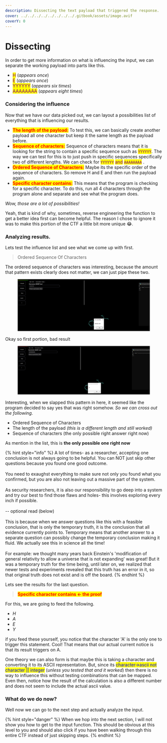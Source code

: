 ```yaml
---
description: Dissecting the text payload that triggered the response.
cover: ../../../../../../../../.gitbook/assets/image.avif
coverY: 0
---
```


# Dissecting

In order to get more information on what is influencing the input, we can separate the working payload into parts like this.

* <mark style="color:purple;">H</mark> (_appears once_)
* <mark style="color:purple;">E</mark> (_appears once_)
* <mark style="color:purple;">YYYYYY</mark> (_appears six times_)&#x20;
* <mark style="color:purple;">AAAAAAAA</mark> (_appears eight times_)

### Considering the influence

Now that we have our data picked out, we can layout a possibilities list of everything that is influencing our results.

* <mark style="color:red;">**The length of the payload:**</mark> To test this, we can basically create another payload all one character but keep it the same length as the payload before.&#x20;
* <mark style="color:red;">**Sequence of characters:**</mark> Sequence of characters means that it is looking for the string to contain a specific sequence such as <mark style="color:purple;">`YYYYYY`</mark>. The way we can test for this is to just push in specific sequences specifically two of different lengths. We can check for <mark style="color:purple;">`YYYYYY`</mark> <mark style="color:purple;"></mark><mark style="color:purple;">and</mark> <mark style="color:purple;"></mark><mark style="color:purple;">`AAAAAAAA`</mark> .
* <mark style="color:red;">**Ordered Sequence of Characters:**</mark> Maybe its the specific order of the sequence of characters. So remove H and E and then run the payload again.
* <mark style="color:red;">**Specific character contains:**</mark> This means that the program is checking for a specific character. To do this, run all 4 characters through the program alone and separate and see what the program does.

_Wow, those are a lot of possibilities!_

Yeah, that is kind of why, sometimes, reverse engineering the function to get a better idea first can become helpful. The reason I chose to ignore it was to make this portion of the CTF a little bit more unique :joy:.

### Analyzing results.

Lets test the influence list and see what we come up with first.

> Ordered Sequence Of Characters

The ordered sequence of characters was interesting, because the amount that pattern exists clearly does not matter, we can just pipe these two.

<figure><img src="../../../../../../../../.gitbook/assets/Test1_Input_REplay_log.PNG" alt=""><figcaption></figcaption></figure>

Okay so first portion, bad result&#x20;

<figure><img src="../../../../../../../../.gitbook/assets/Test2_Input_REplay_log.PNG" alt=""><figcaption></figcaption></figure>

Interesting, when we slapped this pattern in here, it seemed like the program decided to say yes that was right somehow. _So we can cross out the following_.

* Ordered Sequence of Characters
* The length of the payload _(this is a different length and still worked)_
* Sequence of characters (the only possible right answer right now)

As mention in the list, this is **the only possible one right now**&#x20;

{% hint style="info" %}
A lot of times- as a researcher, accepting one conclusion is not always going to be helpful. You can NOT just skip other questions because you found one good outcome.\
\
You need to exaughst everything to make sure not only you found what you confirmed, but you are also not leaving out a massive part of the system.\
\
As security researchers, it is also our responsibility to go deep into a system and try our best to find those flaws and holes- this involves exploring every inch if possible. \
\
\-- optional read (below) \
\
This is because when we answer questions like this with a feasible conclusion, that is only the temporary truth, it is the conclusion that all evidence currently points to. Temporary means that another answer to a separate question can possibly change the temporary conclusion making it fluid. We actually see this in science all the time!\
\
For example: we thought many years back Einstein's 'modification of general relativity to allow a universe that is not expanding' was great! But it was a temporary truth for the time being, until later on, we realized that newer tests and experiments revealed that this truth has an error in it, so that original truth does not exist and is off the board.&#x20;
{% endhint %}

Lets see the results for the last question.

> <mark style="color:red;">**Specific character contains <- the proof**</mark>

For this, we are going to feed the following.

* _H_
* _A_
* _E_
* _Y_

if you feed these yourself, you notice that the character 'A' is the only one to trigger this statement. Cool! That means that our actual current notice is that its result triggers on A.&#x20;

One theory we can also form is that maybe this is taking a character and converting it to its ASCII representation. But, since its <mark style="color:blue;">character->ascii not character || integer</mark> (_unless you tested that and it worked_) then there is no way to influence this without testing combinations that can be mapped. Even then, notice how the result of the calculation is also a different number and does not seem to include the actual ascii value.

### What do we do now?

Well now we can go to the next step and actually analyze the input.

{% hint style="danger" %}
When we hop into the next section, I will not show you how to get to the input function. This should be obvious at this level to you and should also click if you have been walking through this entire CTF instead of just skipping steps.
{% endhint %}


